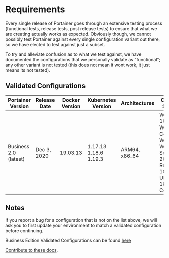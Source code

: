 # Requirements

Every single release of Portainer goes through an extensive testing process (functional tests, release tests, post release tests) to ensure that what we are creating actually works as expected. Obviously though, we cannot possibly test Portainer against every single configuration variant out there, so we have elected to test against just a subset.

To try and alleviate confusion as to what we test against, we have documented the configurations that we personally validate as "functional"; any other variant is not tested (this does not mean it wont work, it just means its not tested). 

## Validated Configurations

| Portainer Version     | Release Date | Docker Version | Kubernetes Version    | Architectures | Operating Systems                                                                            |
|-----------------------|--------------|----------------|-----------------------|---------------|----------------------------------------------------------------------------------------------|
| Business 2.0 (latest) | Dec 3, 2020  | 19.03.13       | 1.17.13 1.18.6 1.19.3 | ARM64, x86_64 | Windows 10 Windows Containers, WSL1 Windows Server 2019, Release 1809 Ubuntu 18.04 & CentOS7 |
## Notes

If you report a bug for a configuration that is not on the list above, we will ask you to first update your environment to match a validated configuration before continuing.

Business Edition Validated Configurations can be found [here](https://documentation.portainer.io/v2.0-be/deploy/requirements/)

[Contribute to these docs](https://github.com/portainer/portainer-docs/blob/master/contributing.md).
